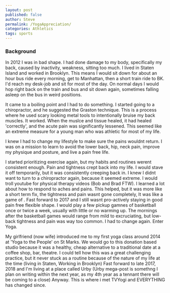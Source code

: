 ```yaml
---
layout: post
published: false
author: Steve
permalink: /YogaAppreciation/
categories: Athletics
tags: sports
---
```

### Background
In 2012 I was in bad shape. I had done damage to my body, specifically my back, caused by inactivity, weakness, sitting too much. I lived in Staten Island and worked in Brooklyn. This means I would sit down for about an hour bus ride every morning, get to Manhattan, then a short train ride to BK. I'd reach my desk-job and sit for most of the day. On normal days I would hop right back on the train and bus and sit down again, sometimes falling asleep on the bus in weird positions. 
 
  It came to a boiling point and I had to do something. I started going to a chiropractor, and he suggested the Graston technique. This is a process where he used scary looking metal tools to intentionally bruise my back muscles. It worked. When the muslce and tissue healed, it had healed 'correctly', and the acute pain was significantly lessened. This seemed like an extreme measure for a young man who was athletic for most of my life. 
  
  I knew I had to change my lifestyle to make sure the pains wouldnt return. I was on a mission to learn to avoid the lower back, hip, neck pain, improve my physique and posture, and live a pain free life. 
  
  I started prioritizing exercise again, but my habits and routines werent consistent enough. Pain and tightness crept back into my life. I would stave it off temporarily, but it was consistently creeping back in. I knew I didnt want to turn to a chiropractor again, because it seemed extreme. I would troll youtube for physical therapy videos (Bob and Brad FTW). I learned a lot about how to respond to aches and pains. This helped, but it was more like a short term fix, the tightness and pain wasnt gone completely, It was like a game of . 
Fast forward to 2017 and I still wasnt pro-actively staying in good pain free flexible shape. I would play a few pickup gamnes of basketball once or twice a week, usually with little or no warming up. The mornings after the basketball games would range from mild to excruciating, but low-back tightness and pain was way too common. I had to change again. 
Enter Yoga.

  My girlfriend (now wife) introduced me to my first yoga class around 2014 at 'Yoga to the People' on St Marks. We would go to this donation based studio because it was a healthy, cheap alternative to a traditional date at a coffee shop, bar, theatre. I could tell how this was a great challenging practice, but it never stuck as a routine because of the nature of my life at the time (living in Staten, Working in Brooklyn) Fast forward to late 2017, 2018 and I'm living at a place called Urby (Urby mega-post is somethng I plan on writing within the next year, as my 4th year as a tennant there will be coming to a close) Anyway. This is where i met TVYogi and EVERYTHING has changed since.
